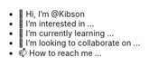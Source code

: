 - 👋 Hi, I’m @Kibson
- 👀 I’m interested in ...
- 🌱 I’m currently learning ...
- 💞️ I’m looking to collaborate on ...
- 📫 How to reach me ...

<!---
Kibson/Kibson is a ✨ special ✨ repository because its `README.md` (this file) appears on your GitHub profile.
You can click the Preview link to take a look at your changes.
--->
